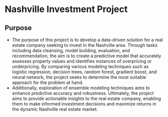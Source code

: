 # __Nashville Investment Project__ 
## Purpose
* The purpose of this project is to develop a data-driven solution for a real estate company seeking to invest in the Nashville area. Through tasks including data cleansing, model building, evaluation, and recommendation, the aim is to create a predictive model that accurately assesses property values and identifies instances of overpricing or underpricing. By comparing various modeling techniques such as logistic regression, decision trees, random forest, gradient boost, and neural network, the project seeks to determine the most suitable approach for the problem at hand.
* Additionally, exploration of ensemble modeling techniques aims to enhance predictive accuracy and robustness. Ultimately, the project aims to provide actionable insights to the real estate company, enabling them to make informed investment decisions and maximize returns in the dynamic Nashville real estate market.
